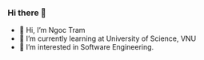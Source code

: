 ### Hi there 👋

- 👋 Hi, I’m Ngoc Tram
- 🌱 I’m currently learning at University of Science, VNU
- 👀 I’m interested in Software Engineering.

